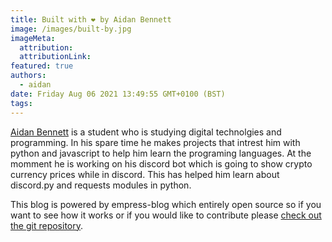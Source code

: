 ```yaml
---
title: Built with ❤️ by Aidan Bennett
image: /images/built-by.jpg
imageMeta:
  attribution:
  attributionLink:
featured: true
authors:
  - aidan
date: Friday Aug 06 2021 13:49:55 GMT+0100 (BST)
tags:
---
```


[Aidan Bennett](https://twitter.com/aidanbennettdev) is a student who is studying digital technolgies and programming. In his spare time he makes projects that intrest him with python and javascript to help him learn the programing languages. At the momment he is working on his discord bot which is going to show crypto currency prices while in discord. This has helped him learn about discord.py and requests modules in python.

This blog is powered by empress-blog which entirely open source so if you want to see how it works or if you would like to contribute please [check out the git repository](https://github.com/empress/empress-blog).
